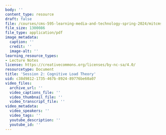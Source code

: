 ```yaml
---
body: ''
content_type: resource
draft: false
file: /courses/cms-595-learning-media-and-technology-spring-2024/mitcms_595_s24_ses2.pdf
file_size: 1300086
file_type: application/pdf
image_metadata:
  caption: ''
  credit: ''
  image-alt: ''
learning_resource_types:
- Lecture Notes
license: https://creativecommons.org/licenses/by-nc-sa/4.0/
resourcetype: Document
title: 'Session 2: Cognitive Load Theory'
uid: c38d9812-1735-467b-8924-89776be60a07
video_files:
  archive_url: ''
  video_captions_file: ''
  video_thumbnail_file: ''
  video_transcript_file: ''
video_metadata:
  video_speakers: ''
  video_tags: ''
  youtube_description: ''
  youtube_id: ''
---
```

